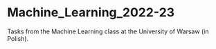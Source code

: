 # Machine_Learning_2022-23

Tasks from the Machine Learning class at the University of Warsaw (in Polish).
